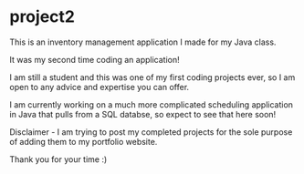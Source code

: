 # project2

This is an inventory management application I made for my Java class.

It was my second time coding an application!

I am still a student and this was one of my first coding projects ever, so I am open to any advice and expertise you can offer.

I am currently working on a much more complicated scheduling application in Java that pulls from a SQL databse, so expect to see that here soon!

Disclaimer - I am trying to post my completed projects for the sole purpose of adding them to my portfolio website.

Thank you for your time :)
